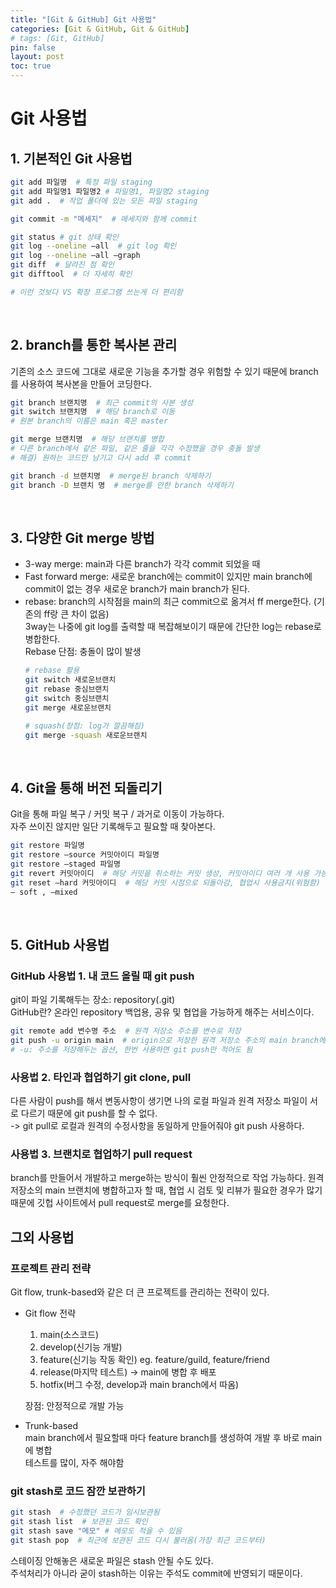 ```yaml
---
title: "[Git & GitHub] Git 사용법"
categories: [Git & GitHub, Git & GitHub]
# tags: [Git, GitHub]
pin: false
layout: post
toc: true
---
```

# Git 사용법
## 1. 기본적인 Git 사용법
```bash
git add 파일명  # 특정 파일 staging
git add 파일명1 파일명2 # 파일명1, 파일명2 staging
git add .  # 작업 폴더에 있는 모든 파일 staging

git commit -m "메세지"  # 메세지와 함께 commit

git status # git 상태 확인
git log --oneline —all  # git log 확인
git log --oneline —all —graph
git diff  # 달라진 점 확인
git difftool  # 더 자세히 확인

# 이런 것보다 VS 확장 프로그램 쓰는게 더 편리함
```
<br/>

## 2. branch를 통한 복사본 관리
기존의 소스 코드에 그대로 새로운 기능을 추가할 경우 위험할 수 있기 때문에 branch를 사용하여 복사본을 만들어 코딩한다.

```bash
git branch 브랜치명  # 최근 commit의 사본 생성
git switch 브랜치명  # 해당 branch로 이동
# 원본 branch의 이름은 main 혹은 master

git merge 브랜치명  # 해당 브랜치를 병합
# 다른 branch에서 같은 파일, 같은 줄을 각각 수정했을 경우 충돌 발생
# 해결) 원하는 코드만 남기고 다시 add 후 commit

git branch -d 브랜치명  # merge된 branch 삭제하기
git branch -D 브랜치 명  # merge를 안한 branch 삭제하기
```
<br/>

## 3. 다양한 Git merge 방법
- 3-way merge: main과 다른 branch가 각각 commit 되었을 때
- Fast forward merge: 새로운 branch에는 commit이 있지만 main branch에 commit이 없는 경우 새로운 branch가 main branch가 된다.
- rebase: branch의 시작점을 main의 최근 commit으로 옮겨서 ff merge한다. (기존의 ff랑 큰 차이 없음)  
3way는 나중에 git log를 출력할 때 복잡해보이기 때문에 간단한 log는 rebase로 병합한다.  
Rebase 단점: 충돌이 많이 발생
  ```bash
  # rebase 활용
  git switch 새로운브랜치
  git rebase 중심브랜치
  git switch 중심브랜치
  git merge 새로운브랜치

  # squash(장점: log가 깔끔해짐)
  git merge -squash 새로운브랜치
  ```
<br/>

## 4. Git을 통해 버전 되돌리기
Git을 통해 파일 복구 / 커밋 복구 / 과거로 이동이 가능하다.  
자주 쓰이진 않지만 일단 기록해두고 필요할 때 찾아본다.

```bash
git restore 파일명
git restore —source 커밋아이디 파일명
git restore —staged 파일명
git revert 커밋아이디  # 해당 커밋을 취소하는 커밋 생성, 커밋아이디 여러 개 사용 가능
git reset —hard 커밋아이디  # 해당 커밋 시점으로 되돌아감, 협업시 사용금지(위험함)
— soft , —mixed
```
<br/>

## 5. GitHub 사용법
### GitHub 사용법 1. 내 코드 올릴 때 git push
git이 파일 기록해두는 장소: repository(.git)  
GitHub란? 온라인 repository 백업용, 공유 및 협업을 가능하게 해주는 서비스이다.
```bash
git remote add 변수명 주소  # 원격 저장소 주소를 변수로 저장
git push -u origin main  # origin으로 저장한 원격 저장소 주소의 main branch에 push
# -u: 주소를 저장해두는 옵션, 한번 사용하면 git push만 적어도 됨
```
### 사용법 2. 타인과 협업하기 git clone, pull
다른 사람이 push를 해서 변동사항이 생기면 나의 로컬 파일과 원격 저장소 파일이 서로 다르기 때문에 git push를 할 수 없다.  
 -> git pull로 로컬과 원격의 수정사항을 동일하게 만들어줘야 git push 사용하다.

### 사용법 3. 브랜치로 협업하기 pull request
branch를 만들어서 개발하고 merge하는 방식이 훨씬 안정적으로 작업 가능하다.
원격 저장소의 main 브랜치에 병합하고자 할 때, 협업 시 검토 및 리뷰가 필요한 경우가 많기 때문에 깃헙 사이트에서 pull request로 merge를 요청한다.
</br>

## 그외 사용법
### 프로젝트 관리 전략
Git flow, trunk-based와 같은 더 큰 프로젝트를 관리하는 전략이 있다.
- Git flow 전략
  1. main(소스코드)
  2. develop(신기능 개발)
  3. feature(신기능 작동 확인) eg. feature/guild, feature/friend
  4. release(마지막 테스트) -> main에 병합 후 배포
  5. hotfix(버그 수정, develop과 main branch에서 따옴)

  장점: 안정적으로 개발 가능

- Trunk-based  
  main branch에서 필요할때 마다 feature branch를 생성하여 개발 후 바로 main에 병합  
  테스트를 많이, 자주 해야함

### git stash로 코드 잠깐 보관하기
```bash
git stash  # 수정했던 코드가 임시보관됨
git stash list  # 보관된 코드 확인
git stash save "메모" # 메모도 적을 수 있음
git stash pop  # 최근에 보관된 코드 다시 불러옴(가장 최근 코드부터)
```
스테이징 안해놓은 새로운 파일은 stash 안될 수도 있다.  
주석처리가 아니라 굳이 stash하는 이유는 주석도 commit에 반영되기 때문이다.  
